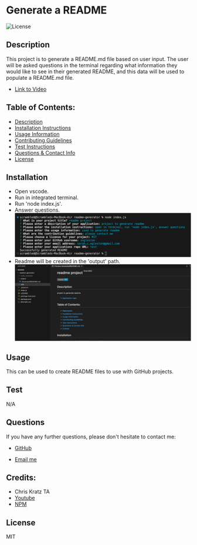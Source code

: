 # Generate a README

  ![License](https://img.shields.io/badge/License-MIT-blue.svg)

  ## Description 
  
  This project is to generate a README.md file based on user input. The user will be asked questions in the terminal regarding what information they would like to see in their generated README, and this data will be used to populate a README.md file.

  - [Link to Video](https://youtu.be/YSFQfTJIQ6Y)

  ## Table of Contents: 
  - [Description](#Description)
  - [Installation Instructions](#Installation)
  - [Usage Information](#Usage) 
  - [Contributing Guidelines](#Contributing)
  - [Test Instructions](#Test) 
  - [Questions & Contact Info](#Questions)
  - [License](#License)

  ## Installation
  
  - Open vscode. 
  - Run in integrated terminal. 
  - Run 'node index.js'.
  - Answer questions.
  ![screenshot of vscode questions](./images/Screenshot%202024-02-05%20at%2011.23.13.png)
  - Readme will be created in the 'output' path.
  ![screenshot of vscode](./images/Screenshot%202024-02-05%20at%2011.22.54.png)



  ## Usage
  
  This can be used to create README files to use with GitHub projects.


  ## Test
  
  N/A

  ## Questions 

  If you have any further questions, please don't hesitate to contact me:
  
  - [GitHub](https://www.github.com/segleston)
  
  - [Email me](mailto:sarah.c.egleston@gmail.com)

  ## Credits:

  - Chris Kratz TA
  - [Youtube](https://www.youtube.com)
  - [NPM](https://www.npmjs.com/)


  ## License
  
  MIT